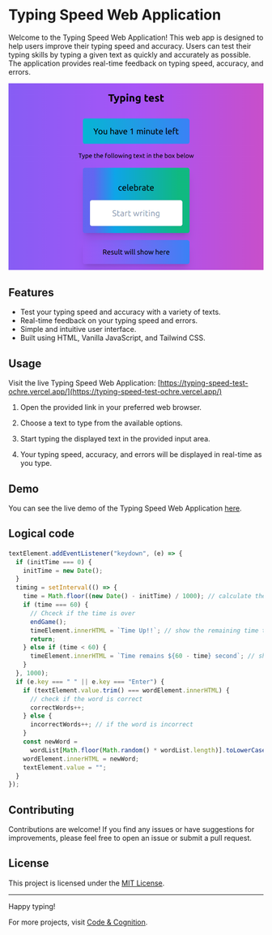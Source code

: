 # Typing Speed Web Application

Welcome to the Typing Speed Web Application! This web app is designed to help users improve their typing speed and accuracy. Users can test their typing skills by typing a given text as quickly and accurately as possible. The application provides real-time feedback on typing speed, accuracy, and errors.

![Typing Speed Web App Screenshot](screenshot.png)

## Features

- Test your typing speed and accuracy with a variety of texts.
- Real-time feedback on your typing speed and errors.
- Simple and intuitive user interface.
- Built using HTML, Vanilla JavaScript, and Tailwind CSS.

## Usage

Visit the live Typing Speed Web Application: [https://typing-speed-test-ochre.vercel.app/](https://typing-speed-test-ochre.vercel.app/)

1. Open the provided link in your preferred web browser.

2. Choose a text to type from the available options.

3. Start typing the displayed text in the provided input area.

4. Your typing speed, accuracy, and errors will be displayed in real-time as you type.

## Demo

You can see the live demo of the Typing Speed Web Application [here](https://typing-speed-test-ochre.vercel.app/).

## Logical code

```javascript
textElement.addEventListener("keydown", (e) => {
  if (initTime === 0) {
    initTime = new Date();
  }
  timing = setInterval(() => {
    time = Math.floor((new Date() - initTime) / 1000); // calculate the time in seconds
    if (time === 60) {
      // Chceck if the time is over
      endGame();
      timeElement.innerHTML = `Time Up!!`; // show the remaining time to the user in seconds
      return;
    } else if (time < 60) {
      timeElement.innerHTML = `Time remains ${60 - time} second`; // show the remaining time to the user in seconds
    }
  }, 1000);
  if (e.key === " " || e.key === "Enter") {
    if (textElement.value.trim() === wordElement.innerHTML) {
      // check if the word is correct
      correctWords++;
    } else {
      incorrectWords++; // if the word is incorrect
    }
    const newWord =
      wordList[Math.floor(Math.random() * wordList.length)].toLowerCase();
    wordElement.innerHTML = newWord;
    textElement.value = "";
  }
});
```

## Contributing

Contributions are welcome! If you find any issues or have suggestions for improvements, please feel free to open an issue or submit a pull request.

## License

This project is licensed under the [MIT License](LICENSE).

---

Happy typing!

For more projects, visit [Code & Cognition](https://code-n-cognition.vercel.app/).
